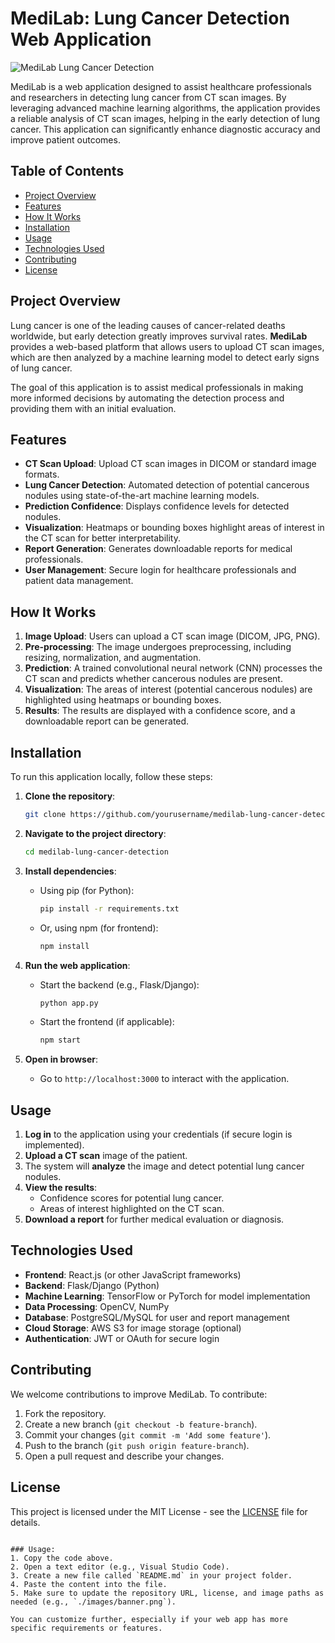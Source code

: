 # MediLab: Lung Cancer Detection Web Application

![MediLab Lung Cancer Detection](./images/banner.png)

MediLab is a web application designed to assist healthcare professionals and researchers in detecting lung cancer from CT scan images. By leveraging advanced machine learning algorithms, the application provides a reliable analysis of CT scan images, helping in the early detection of lung cancer. This application can significantly enhance diagnostic accuracy and improve patient outcomes.

## Table of Contents

- [Project Overview](#project-overview)
- [Features](#features)
- [How It Works](#how-it-works)
- [Installation](#installation)
- [Usage](#usage)
- [Technologies Used](#technologies-used)
- [Contributing](#contributing)
- [License](#license)

## Project Overview

Lung cancer is one of the leading causes of cancer-related deaths worldwide, but early detection greatly improves survival rates. **MediLab** provides a web-based platform that allows users to upload CT scan images, which are then analyzed by a machine learning model to detect early signs of lung cancer.

The goal of this application is to assist medical professionals in making more informed decisions by automating the detection process and providing them with an initial evaluation.

## Features

- **CT Scan Upload**: Upload CT scan images in DICOM or standard image formats.
- **Lung Cancer Detection**: Automated detection of potential cancerous nodules using state-of-the-art machine learning models.
- **Prediction Confidence**: Displays confidence levels for detected nodules.
- **Visualization**: Heatmaps or bounding boxes highlight areas of interest in the CT scan for better interpretability.
- **Report Generation**: Generates downloadable reports for medical professionals.
- **User Management**: Secure login for healthcare professionals and patient data management.

## How It Works

1. **Image Upload**: Users can upload a CT scan image (DICOM, JPG, PNG).
2. **Pre-processing**: The image undergoes preprocessing, including resizing, normalization, and augmentation.
3. **Prediction**: A trained convolutional neural network (CNN) processes the CT scan and predicts whether cancerous nodules are present.
4. **Visualization**: The areas of interest (potential cancerous nodules) are highlighted using heatmaps or bounding boxes.
5. **Results**: The results are displayed with a confidence score, and a downloadable report can be generated.

## Installation

To run this application locally, follow these steps:

1. **Clone the repository**:
   ```bash
   git clone https://github.com/yourusername/medilab-lung-cancer-detection.git
   ```
   
2. **Navigate to the project directory**:
   ```bash
   cd medilab-lung-cancer-detection
   ```

3. **Install dependencies**:
   - Using pip (for Python):
     ```bash
     pip install -r requirements.txt
     ```
   - Or, using npm (for frontend):
     ```bash
     npm install
     ```

4. **Run the web application**:
   - Start the backend (e.g., Flask/Django):
     ```bash
     python app.py
     ```
   - Start the frontend (if applicable):
     ```bash
     npm start
     ```

5. **Open in browser**:
   - Go to `http://localhost:3000` to interact with the application.

## Usage

1. **Log in** to the application using your credentials (if secure login is implemented).
2. **Upload a CT scan** image of the patient.
3. The system will **analyze** the image and detect potential lung cancer nodules.
4. **View the results**:
   - Confidence scores for potential lung cancer.
   - Areas of interest highlighted on the CT scan.
5. **Download a report** for further medical evaluation or diagnosis.

## Technologies Used

- **Frontend**: React.js (or other JavaScript frameworks)
- **Backend**: Flask/Django (Python)
- **Machine Learning**: TensorFlow or PyTorch for model implementation
- **Data Processing**: OpenCV, NumPy
- **Database**: PostgreSQL/MySQL for user and report management
- **Cloud Storage**: AWS S3 for image storage (optional)
- **Authentication**: JWT or OAuth for secure login

## Contributing

We welcome contributions to improve MediLab. To contribute:

1. Fork the repository.
2. Create a new branch (`git checkout -b feature-branch`).
3. Commit your changes (`git commit -m 'Add some feature'`).
4. Push to the branch (`git push origin feature-branch`).
5. Open a pull request and describe your changes.

## License

This project is licensed under the MIT License - see the [LICENSE](./LICENSE) file for details.
```

### Usage:
1. Copy the code above.
2. Open a text editor (e.g., Visual Studio Code).
3. Create a new file called `README.md` in your project folder.
4. Paste the content into the file.
5. Make sure to update the repository URL, license, and image paths as needed (e.g., `./images/banner.png`).

You can customize further, especially if your web app has more specific requirements or features.
